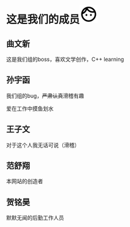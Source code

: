# 这是我们的成员![](assets\img\face.svg)

## 曲文新

这是我们组的boss，喜欢文学创作，C++ learning

## 孙宇函

我们组的bug，~~严肃认真~~滑稽有趣

爱在工作中摸鱼划水

## 王子文

对于这个人我无话可说（滑稽）

## 范舒翔

本网站的创造者

## 贺铭昊

默默无闻的后勤工作人员
